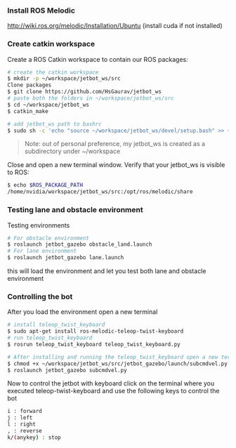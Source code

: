 ### Install ROS Melodic

http://wiki.ros.org/melodic/Installation/Ubuntu
(install cuda if not installed)

### Create catkin workspace

Create a ROS Catkin workspace to contain our ROS packages:

```bash
# create the catkin workspace
$ mkdir -p ~/workspace/jetbot_ws/src
Clone packages
$ git clone https://github.com/HsGaurav/jetbot_ws
# paste both the folders in ~/workspace/jetbot_ws/src
$ cd ~/workspace/jetbot_ws
$ catkin_make

# add jetbot_ws path to bashrc
$ sudo sh -c 'echo "source ~/workspace/jetbot_ws/devel/setup.bash" >> ~/.bashrc'

```
> Note:  out of personal preference, my jetbot_ws is created as a subdirectory under ~/workspace

Close and open a new terminal window.
Verify that your jetbot_ws is visible to ROS:
```bash
$ echo $ROS_PACKAGE_PATH 
/home/nvidia/workspace/jetbot_ws/src:/opt/ros/melodic/share
```

### Testing lane and obstacle environment

Testing environments

```bash
# For obstacle environment
$ roslaunch jetbot_gazebo obstacle_land.launch
# For lane environment
$ roslaunch jetbot_gazebo lane.launch
```
this will load the environment and let you test both lane and obstacle environment


### Controlling the bot

After you load the environment open a new terminal 

```bash
# install teleop_twist_keyboard
$ sudo apt-get install ros-melodic-teleop-twist-keyboard
# run teleop_twist_keyboard
$ rosrun teleop_twist_keyboard teleop_twist_keyboard.py

# After installing and running the teleop_twist_keyboard open a new terminal and run a python teleoperation file
$ chmod +x ~/workspace/jetbot_ws/src/jetbot_gazebo/launch/subcmdvel.py
$ roslaunch jetbot_gazebo subcmdvel.py
```

Now to control the jetbot with keyboard click on the terminal where you executed teleop-twist-keyboard
and use the following keys to control the bot
```bash
i : forward
j : left
l : right
, : reverse
k/(anykey) : stop
```
